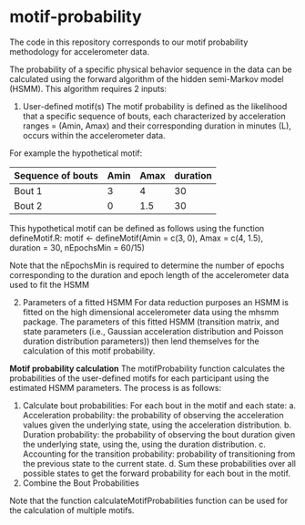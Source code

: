 # motif-probability
The code in this repository corresponds to our motif probability methodology for accelerometer data.

The probability of a specific physical behavior sequence in the data can be calculated using the forward algorithm of the hidden semi-Markov model (HSMM). This algorithm requires 2 inputs:

1. User-defined motif(s)
The motif probability is defined as the likelihood that a specific sequence of bouts, each characterized by acceleration ranges = (Amin, Amax) and their corresponding duration in minutes (L), occurs within the accelerometer data. 

For example the hypothetical motif:

| Sequence of bouts | Amin | Amax | duration |
|----------|----------|----------|----------|
| Bout 1    | 3   | 4  | 30   |
| Bout 2    | 0   | 1.5   | 30 |

This hypothetical motif can be defined as follows using the function defineMotif.R:
motif <- defineMotif(Amin = c(3, 0), Amax = c(4, 1.5), duration = 30, nEpochsMin = 60/15)

Note that the nEpochsMin is required to determine the number of epochs corresponding to the duration and epoch length of the accelerometer data used to fit the HSMM

2. Parameters of a fitted HSMM
For data reduction purposes an HSMM is fitted on the high dimensional accelerometer data using the mhsmm package.
The parameters of this fitted HSMM (transition matrix, and state parameters (i.e., Gaussian acceleration distribution and Poisson duration distribution parameters)) then lend themselves for the calculation of this motif probability.

**Motif probability calculation**
The motifProbability function calculates the probabilities of the user-defined motifs for each participant using the estimated HSMM parameters. The process is as follows:

1. Calculate bout probabilities:
For each bout in the motif and each state: 
  a. Acceleration probability: the probability of observing the acceleration values given the underlying state, using the acceleration distribution. 
  b. Duration probability: the probability of observing the bout duration given the underlying state, using the, using the duration distribution. 
  c. Accounting for the transition probability: probability of transitioning from the previous state to the current state. 
  d. Sum these probabilities over all possible states to get the forward probability for each bout in the motif.
2. Combine the Bout Probabilities

Note that the function calculateMotifProbabilities function can be used for the calculation of multiple motifs.
